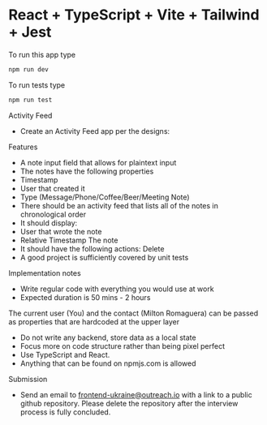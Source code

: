 # React + TypeScript + Vite + Tailwind + Jest

To run this app type 
```js
npm run dev
```
To run tests type 
```js 
npm run test
```


Activity Feed
- Create an Activity Feed app per the designs:

Features
- A note input field that allows for plaintext input
- The notes have the following properties
- Timestamp
- User that created it
- Type (Message/Phone/Coffee/Beer/Meeting Note)
- There should be an activity feed that lists all of the notes in chronological order
- It should display:
- User that wrote the note
- Relative Timestamp
The note
- It should have the following actions:
Delete
- A good project is sufficiently covered by unit tests

Implementation notes
- Write regular code with everything you would use at work
- Expected duration is 50 mins - 2 hours

The current user (You) and the contact (Milton Romaguera) can be passed as properties that are hardcoded at the upper layer
- Do not write any backend, store data as a local state
- Focus more on code structure rather than being pixel perfect
- Use TypeScript and React.
- Anything that can be found on npmjs.com is allowed


Submission
- Send an email to frontend-ukraine@outreach.io with a link to a public github repository. Please delete the repository after the interview process is fully concluded.

